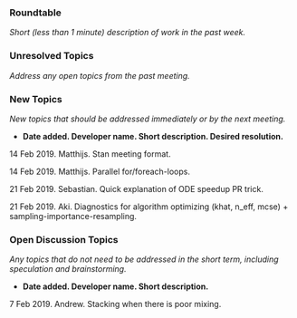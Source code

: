 ### Roundtable
_Short (less than 1 minute) description of work in the past week._

### Unresolved Topics
_Address any open topics from the past meeting._

### New Topics
_New topics that should be addressed immediately or by the next
meeting._

* __Date added. Developer name.  Short description.  Desired resolution.__

14 Feb 2019. Matthijs. Stan meeting format.

14 Feb 2019. Matthijs. Parallel for/foreach-loops.

21 Feb 2019. Sebastian. Quick explanation of ODE speedup PR trick.

21 Feb 2019. Aki. Diagnostics for algorithm optimizing (khat, n_eff, mcse) + sampling-importance-resampling.

### Open Discussion Topics

_Any topics that do not need to be addressed in the short term,
including speculation and brainstorming._

* __Date added. Developer name.  Short description.__

7 Feb 2019.  Andrew.  Stacking when there is poor mixing.